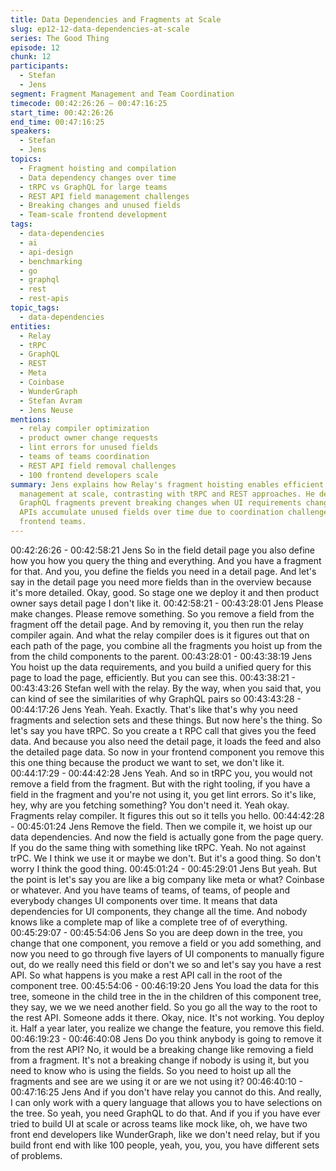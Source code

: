 ```yaml
---
title: Data Dependencies and Fragments at Scale
slug: ep12-12-data-dependencies-at-scale
series: The Good Thing
episode: 12
chunk: 12
participants:
  - Stefan
  - Jens
segment: Fragment Management and Team Coordination
timecode: 00:42:26:26 – 00:47:16:25
start_time: 00:42:26:26
end_time: 00:47:16:25
speakers:
  - Stefan
  - Jens
topics:
  - Fragment hoisting and compilation
  - Data dependency changes over time
  - tRPC vs GraphQL for large teams
  - REST API field management challenges
  - Breaking changes and unused fields
  - Team-scale frontend development
tags:
  - data-dependencies
  - ai
  - api-design
  - benchmarking
  - go
  - graphql
  - rest
  - rest-apis
topic_tags:
  - data-dependencies
entities:
  - Relay
  - tRPC
  - GraphQL
  - REST
  - Meta
  - Coinbase
  - WunderGraph
  - Stefan Avram
  - Jens Neuse
mentions:
  - relay compiler optimization
  - product owner change requests
  - lint errors for unused fields
  - teams of teams coordination
  - REST API field removal challenges
  - 100 frontend developers scale
summary: Jens explains how Relay's fragment hoisting enables efficient data dependency
  management at scale, contrasting with tRPC and REST approaches. He describes how
  GraphQL fragments prevent breaking changes when UI requirements change, while REST
  APIs accumulate unused fields over time due to coordination challenges across large
  frontend teams.
---
```


00:42:26:26 - 00:42:58:21
Jens
So in the field detail page you also define how you how you query the thing and everything. And
you have a fragment for that. And you, you define the fields you need in a detail page. And let's
say in the detail page you need more fields than in the overview because it's more detailed.
Okay, good. So stage one we deploy it and then product owner says detail page I don't like it.
00:42:58:21 - 00:43:28:01
Jens
Please make changes. Please remove something. So you remove a field from the fragment off
the detail page. And by removing it, you then run the relay compiler again. And what the relay
compiler does is it figures out that on each path of the page, you combine all the fragments you
hoist up from the from the child components to the parent.
00:43:28:01 - 00:43:38:19
Jens
You hoist up the data requirements, and you build a unified query for this page to load the page,
efficiently. But you can see this.
00:43:38:21 - 00:43:43:26
Stefan
well with the relay.
By the way, when you said that, you can kind of see the similarities of why GraphQL pairs so
00:43:43:28 - 00:44:17:26
Jens
Yeah. Yeah. Exactly. That's like that's why you need fragments and selection sets and these
things. But now here's the thing. So let's say you have tRPC. So you create a t RPC call that
gives you the feed data. And because you also need the detail page, it loads the feed and also
the detailed page data. So now in your frontend component you remove this this one thing
because the product we want to set, we don't like it.
00:44:17:29 - 00:44:42:28
Jens
Yeah. And so in tRPC you, you would not remove a field from the fragment. But with the right
tooling, if you have a field in the fragment and you're not using it, you get lint errors. So it's like,
hey, why are you fetching something? You don't need it. Yeah okay. Fragments relay compiler. It
figures this out so it tells you hello.
00:44:42:28 - 00:45:01:24
Jens
Remove the field. Then we compile it, we hoist up our data dependencies. And now the field is
actually gone from the page query. If you do the same thing with something like tRPC. Yeah. No
not against trPC. We I think we use it or maybe we don't. But it's a good thing. So don't worry I
think the good thing.
00:45:01:24 - 00:45:29:01
Jens
But yeah. But the point is let's say you are like a big company like meta or what? Coinbase or
whatever. And you have teams of teams, of teams, of people and everybody changes UI
components over time. It means that data dependencies for UI components, they change all the
time. And nobody knows like a complete map of like a complete tree of of everything.
00:45:29:07 - 00:45:54:06
Jens
So you are deep down in the tree, you change that one component, you remove a field or you
add something, and now you need to go through five layers of UI components to manually figure
out, do we really need this field or don't we so and let's say you have a rest API. So what
happens is you make a rest API call in the root of the component tree.
00:45:54:06 - 00:46:19:20
Jens
You load the data for this tree, someone in the child tree in the in the children of this component
tree, they say, we we we need another field. So you go all the way to the root to the rest API.
Someone adds it there. Okay, nice. It's not working. You deploy it. Half a year later, you realize
we change the feature, you remove this field.
00:46:19:23 - 00:46:40:08
Jens
Do you think anybody is going to remove it from the rest API? No, it would be a breaking change
like removing a field from a fragment. It's not a breaking change if nobody is using it, but you
need to know who is using the fields. So you need to hoist up all the fragments and see are we
using it or are we not using it?
00:46:40:10 - 00:47:16:25
Jens
And if you don't have relay you cannot do this. And really, I can only work with a query language
that allows you to have selections on the tree. So yeah, you need GraphQL to do that. And if
you if you have ever tried to build UI at scale or across teams like mock like, oh, we have two
front end developers like WunderGraph, like we don't need relay, but if you build front end with
like 100 people, yeah, you, you, you have different sets of problems.